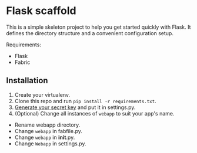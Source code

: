 Flask scaffold
==============

This is a simple skeleton project to help you get started quickly with Flask.
It defines the directory structure and a convenient configuration setup.

Requirements:

* Flask
* Fabric

Installation
------------

1. Create your virtualenv.
2. Clone this repo and run `pip install -r requirements.txt`.
3. [Generate your secret key](http://flask.pocoo.org/docs/quickstart/) and put it in
   settings.py.
4. (Optional) Change all instances of `webapp` to suit your app's name.
  * Rename webapp directory.
  * Change `webapp` in fabfile.py.
  * Change `webapp` in __init__.py.
  * Change `Webapp` in settings.py.
